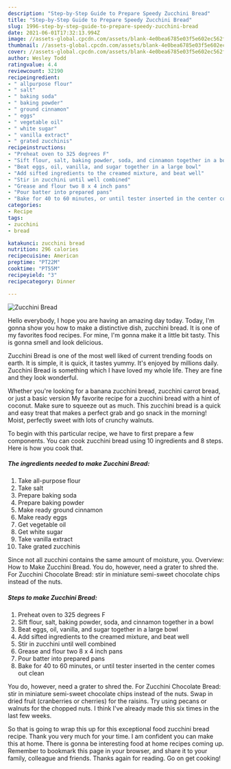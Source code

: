 ```yaml
---
description: "Step-by-Step Guide to Prepare Speedy Zucchini Bread"
title: "Step-by-Step Guide to Prepare Speedy Zucchini Bread"
slug: 1996-step-by-step-guide-to-prepare-speedy-zucchini-bread
date: 2021-06-01T17:32:13.994Z
image: //assets-global.cpcdn.com/assets/blank-4e0bea6785e03f5e602ec562f230caae08da540cada707380b4fe1bbebba43da.png
thumbnail: //assets-global.cpcdn.com/assets/blank-4e0bea6785e03f5e602ec562f230caae08da540cada707380b4fe1bbebba43da.png
cover: //assets-global.cpcdn.com/assets/blank-4e0bea6785e03f5e602ec562f230caae08da540cada707380b4fe1bbebba43da.png
author: Wesley Todd
ratingvalue: 4.4
reviewcount: 32190
recipeingredient:
- " allpurpose flour"
- " salt"
- " baking soda"
- " baking powder"
- " ground cinnamon"
- " eggs"
- " vegetable oil"
- " white sugar"
- " vanilla extract"
- " grated zucchinis"
recipeinstructions:
- "Preheat oven to 325 degrees F"
- "Sift flour, salt, baking powder, soda, and cinnamon together in a bowl"
- "Beat eggs, oil, vanilla, and sugar together in a large bowl"
- "Add sifted ingredients to the creamed mixture, and beat well"
- "Stir in zucchini until well combined"
- "Grease and flour two 8 x 4 inch pans"
- "Pour batter into prepared pans"
- "Bake for 40 to 60 minutes, or until tester inserted in the center comes out clean"
categories:
- Recipe
tags:
- zucchini
- bread

katakunci: zucchini bread 
nutrition: 296 calories
recipecuisine: American
preptime: "PT22M"
cooktime: "PT55M"
recipeyield: "3"
recipecategory: Dinner

---
```



![Zucchini Bread](//assets-global.cpcdn.com/assets/blank-4e0bea6785e03f5e602ec562f230caae08da540cada707380b4fe1bbebba43da.png)

Hello everybody, I hope you are having an amazing day today. Today, I'm gonna show you how to make a distinctive dish, zucchini bread. It is one of my favorites food recipes. For mine, I'm gonna make it a little bit tasty. This is gonna smell and look delicious.

Zucchini Bread is one of the most well liked of current trending foods on earth. It is simple, it is quick, it tastes yummy. It's enjoyed by millions daily. Zucchini Bread is something which I have loved my whole life. They are fine and they look wonderful.

Whether you&#39;re looking for a banana zucchini bread, zucchini carrot bread, or just a basic version My favorite recipe for a zucchini bread with a hint of coconut. Make sure to squeeze out as much. This zucchini bread is a quick and easy treat that makes a perfect grab and go snack in the morning! Moist, perfectly sweet with lots of crunchy walnuts.


To begin with this particular recipe, we have to first prepare a few components. You can cook zucchini bread using 10 ingredients and 8 steps. Here is how you cook that.

<!--inarticleads1-->

##### The ingredients needed to make Zucchini Bread:

1. Take  all-purpose flour
1. Take  salt
1. Prepare  baking soda
1. Prepare  baking powder
1. Make ready  ground cinnamon
1. Make ready  eggs
1. Get  vegetable oil
1. Get  white sugar
1. Take  vanilla extract
1. Take  grated zucchinis


Since not all zucchini contains the same amount of moisture, you. Overview: How to Make Zucchini Bread. You do, however, need a grater to shred the. For Zucchini Chocolate Bread: stir in miniature semi-sweet chocolate chips instead of the nuts. 

<!--inarticleads2-->

##### Steps to make Zucchini Bread:

1. Preheat oven to 325 degrees F
1. Sift flour, salt, baking powder, soda, and cinnamon together in a bowl
1. Beat eggs, oil, vanilla, and sugar together in a large bowl
1. Add sifted ingredients to the creamed mixture, and beat well
1. Stir in zucchini until well combined
1. Grease and flour two 8 x 4 inch pans
1. Pour batter into prepared pans
1. Bake for 40 to 60 minutes, or until tester inserted in the center comes out clean


You do, however, need a grater to shred the. For Zucchini Chocolate Bread: stir in miniature semi-sweet chocolate chips instead of the nuts. Swap in dried fruit (cranberries or cherries) for the raisins. Try using pecans or walnuts for the chopped nuts. I think I&#39;ve already made this six times in the last few weeks. 

So that is going to wrap this up for this exceptional food zucchini bread recipe. Thank you very much for your time. I am confident you can make this at home. There is gonna be interesting food at home recipes coming up. Remember to bookmark this page in your browser, and share it to your family, colleague and friends. Thanks again for reading. Go on get cooking!
